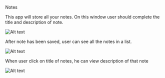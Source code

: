 Notes

This app will store all your notes.
On this window user should complete the title and description of note.

![Alt text](https://cloud.githubusercontent.com/assets/9405801/13381835/7c8c7066-de6e-11e5-95f6-d61d9f21279d.jpg)


After note has been saved, user can see all the notes in a list.


![Alt text](https://cloud.githubusercontent.com/assets/9405801/13381837/7ef735ac-de6e-11e5-9e04-9972fc2844c0.jpg)


When user click on title of notes, he can view description of that note


![Alt text](https://cloud.githubusercontent.com/assets/9405801/13381838/815c7c12-de6e-11e5-950f-4de08ed5d942.jpg)

